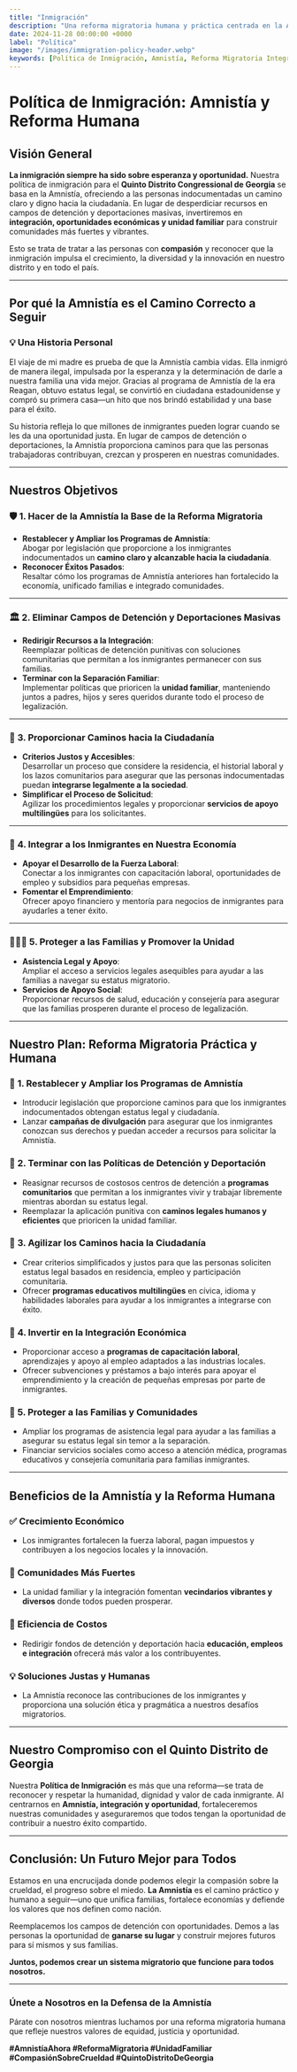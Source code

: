 ```yaml
---
title: "Inmigración"
description: "Una reforma migratoria humana y práctica centrada en la Amnistía, integrando a los inmigrantes, protegiendo a las familias y fortaleciendo nuestras comunidades sin campos de detención ni deportaciones masivas."
date: 2024-11-28 00:00:00 +0000
label: "Política"
image: "/images/immigration-policy-header.webp"
keywords: [Política de Inmigración, Amnistía, Reforma Migratoria Integral, Camino a la Ciudadanía, Unidad Familiar, Crecimiento Económico, Quinto Distrito Congressional de Georgia, Derechos de los Inmigrantes, Integración Comunitaria, Políticas Migratorias Justas, Sin Campos de Detención]
---
```


# Política de Inmigración: Amnistía y Reforma Humana

## Visión General  

**La inmigración siempre ha sido sobre esperanza y oportunidad.** Nuestra política de inmigración para el **Quinto Distrito Congressional de Georgia** se basa en la Amnistía, ofreciendo a las personas indocumentadas un camino claro y digno hacia la ciudadanía. En lugar de desperdiciar recursos en campos de detención y deportaciones masivas, invertiremos en **integración, oportunidades económicas y unidad familiar** para construir comunidades más fuertes y vibrantes.  

Esto se trata de tratar a las personas con **compasión** y reconocer que la inmigración impulsa el crecimiento, la diversidad y la innovación en nuestro distrito y en todo el país.  

---

## **Por qué la Amnistía es el Camino Correcto a Seguir**

### 💡 **Una Historia Personal**  
El viaje de mi madre es prueba de que la Amnistía cambia vidas. Ella inmigró de manera ilegal, impulsada por la esperanza y la determinación de darle a nuestra familia una vida mejor. Gracias al programa de Amnistía de la era Reagan, obtuvo estatus legal, se convirtió en ciudadana estadounidense y compró su primera casa—un hito que nos brindó estabilidad y una base para el éxito.  

Su historia refleja lo que millones de inmigrantes pueden lograr cuando se les da una oportunidad justa. En lugar de campos de detención o deportaciones, la Amnistía proporciona caminos para que las personas trabajadoras contribuyan, crezcan y prosperen en nuestras comunidades.  

---

## **Nuestros Objetivos**

### 🛡️ **1. Hacer de la Amnistía la Base de la Reforma Migratoria**  
- **Restablecer y Ampliar los Programas de Amnistía**:  
  Abogar por legislación que proporcione a los inmigrantes indocumentados un **camino claro y alcanzable hacia la ciudadanía**.  
- **Reconocer Éxitos Pasados**:  
  Resaltar cómo los programas de Amnistía anteriores han fortalecido la economía, unificado familias e integrado comunidades.  

---

### 🏛️ **2. Eliminar Campos de Detención y Deportaciones Masivas**  
- **Redirigir Recursos a la Integración**:  
  Reemplazar políticas de detención punitivas con soluciones comunitarias que permitan a los inmigrantes permanecer con sus familias.  
- **Terminar con la Separación Familiar**:  
  Implementar políticas que prioricen la **unidad familiar**, manteniendo juntos a padres, hijos y seres queridos durante todo el proceso de legalización.

---

### 🤝 **3. Proporcionar Caminos hacia la Ciudadanía**  
- **Criterios Justos y Accesibles**:  
  Desarrollar un proceso que considere la residencia, el historial laboral y los lazos comunitarios para asegurar que las personas indocumentadas puedan **integrarse legalmente a la sociedad**.  
- **Simplificar el Proceso de Solicitud**:  
  Agilizar los procedimientos legales y proporcionar **servicios de apoyo multilingües** para los solicitantes.  

---

### 💼 **4. Integrar a los Inmigrantes en Nuestra Economía**  
- **Apoyar el Desarrollo de la Fuerza Laboral**:  
  Conectar a los inmigrantes con capacitación laboral, oportunidades de empleo y subsidios para pequeñas empresas.  
- **Fomentar el Emprendimiento**:  
  Ofrecer apoyo financiero y mentoría para negocios de inmigrantes para ayudarles a tener éxito.  

---

### 👨‍👩‍👧 **5. Proteger a las Familias y Promover la Unidad**  
- **Asistencia Legal y Apoyo**:  
  Ampliar el acceso a servicios legales asequibles para ayudar a las familias a navegar su estatus migratorio.  
- **Servicios de Apoyo Social**:  
  Proporcionar recursos de salud, educación y consejería para asegurar que las familias prosperen durante el proceso de legalización.  

---

## **Nuestro Plan: Reforma Migratoria Práctica y Humana**

### 🔹 **1. Restablecer y Ampliar los Programas de Amnistía**  
- Introducir legislación que proporcione caminos para que los inmigrantes indocumentados obtengan estatus legal y ciudadanía.  
- Lanzar **campañas de divulgación** para asegurar que los inmigrantes conozcan sus derechos y puedan acceder a recursos para solicitar la Amnistía.  

### 🔹 **2. Terminar con las Políticas de Detención y Deportación**  
- Reasignar recursos de costosos centros de detención a **programas comunitarios** que permitan a los inmigrantes vivir y trabajar libremente mientras abordan su estatus legal.  
- Reemplazar la aplicación punitiva con **caminos legales humanos y eficientes** que prioricen la unidad familiar.  

### 🔹 **3. Agilizar los Caminos hacia la Ciudadanía**  
- Crear criterios simplificados y justos para que las personas soliciten estatus legal basados en residencia, empleo y participación comunitaria.  
- Ofrecer **programas educativos multilingües** en cívica, idioma y habilidades laborales para ayudar a los inmigrantes a integrarse con éxito.  

### 🔹 **4. Invertir en la Integración Económica**  
- Proporcionar acceso a **programas de capacitación laboral**, aprendizajes y apoyo al empleo adaptados a las industrias locales.  
- Ofrecer subvenciones y préstamos a bajo interés para apoyar el emprendimiento y la creación de pequeñas empresas por parte de inmigrantes.  

### 🔹 **5. Proteger a las Familias y Comunidades**  
- Ampliar los programas de asistencia legal para ayudar a las familias a asegurar su estatus legal sin temor a la separación.  
- Financiar servicios sociales como acceso a atención médica, programas educativos y consejería comunitaria para familias inmigrantes.  

---

## **Beneficios de la Amnistía y la Reforma Humana**

### ✅ **Crecimiento Económico**  
- Los inmigrantes fortalecen la fuerza laboral, pagan impuestos y contribuyen a los negocios locales y la innovación.  

### 🤝 **Comunidades Más Fuertes**  
- La unidad familiar y la integración fomentan **vecindarios vibrantes y diversos** donde todos pueden prosperar.  

### 🌟 **Eficiencia de Costos**  
- Redirigir fondos de detención y deportación hacia **educación, empleos e integración** ofrecerá más valor a los contribuyentes.  

### 💡 **Soluciones Justas y Humanas**  
- La Amnistía reconoce las contribuciones de los inmigrantes y proporciona una solución ética y pragmática a nuestros desafíos migratorios.  

---

## **Nuestro Compromiso con el Quinto Distrito de Georgia**

Nuestra **Política de Inmigración** es más que una reforma—se trata de reconocer y respetar la humanidad, dignidad y valor de cada inmigrante. Al centrarnos en **Amnistía, integración y oportunidad**, fortaleceremos nuestras comunidades y aseguraremos que todos tengan la oportunidad de contribuir a nuestro éxito compartido.  

---

## Conclusión: Un Futuro Mejor para Todos  

Estamos en una encrucijada donde podemos elegir la compasión sobre la crueldad, el progreso sobre el miedo. **La Amnistía** es el camino práctico y humano a seguir—uno que unifica familias, fortalece economías y defiende los valores que nos definen como nación.  

Reemplacemos los campos de detención con oportunidades. Demos a las personas la oportunidad de **ganarse su lugar** y construir mejores futuros para sí mismos y sus familias.  

**Juntos, podemos crear un sistema migratorio que funcione para todos nosotros.**  

---

### **Únete a Nosotros en la Defensa de la Amnistía**  

Párate con nosotros mientras luchamos por una reforma migratoria humana que refleje nuestros valores de equidad, justicia y oportunidad.  

**#AmnistíaAhora #ReformaMigratoria #UnidadFamiliar #CompasiónSobreCrueldad #QuintoDistritoDeGeorgia**